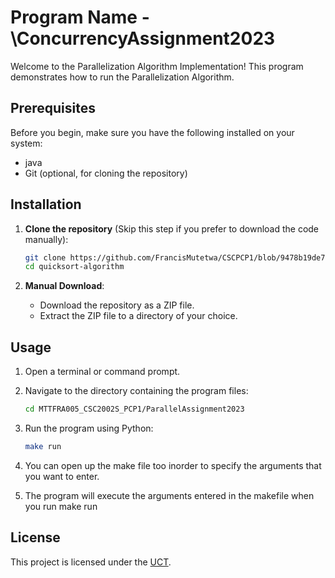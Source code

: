 # Program Name -\ConcurrencyAssignment2023

Welcome to the Parallelization Algorithm Implementation! This program demonstrates how to run the Parallelization Algorithm.

## Prerequisites
Before you begin, make sure you have the following installed on your system:
- java 
- Git (optional, for cloning the repository)

## Installation
1. **Clone the repository** (Skip this step if you prefer to download the code manually):
   ```bash
   git clone https://github.com/FrancisMutetwa/CSCPCP1/blob/9478b19de7f678a62c30e6f651e3b9ba1903e5c9/MTTFRA005_CSC2002S_PCP1.zip
   cd quicksort-algorithm
   ```

2. **Manual Download**:
   - Download the repository as a ZIP file.
   - Extract the ZIP file to a directory of your choice.

## Usage
1. Open a terminal or command prompt.

2. Navigate to the directory containing the program files:
   ```bash
   cd MTTFRA005_CSC2002S_PCP1/ParallelAssignment2023
   ```

3. Run the program using Python:
   ```bash
   make run
   ```

4. You can open up the make file too inorder to specify the arguments that you want to enter.

5. The program will execute the arguments entered in the makefile when you run make run


## License
This project is licensed under the [UCT](LICENSE).

